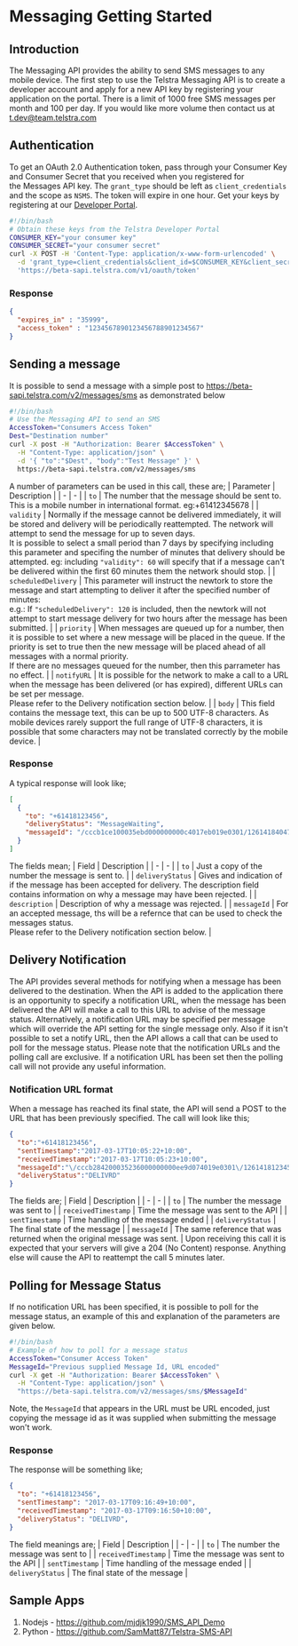 # Messaging Getting Started
## Introduction
The Messaging API provides the ability to send SMS messages to any mobile device.
The first step to use the Telstra Messaging API is to create a developer account and apply for a new API key by registering your application on the portal.
There is a limit of 1000 free SMS messages per month and 100 per day. If you would like more volume then contact us at [t.dev@team.telstra.com](t.dev@team.telstra.com)

## Authentication
To get an OAuth 2.0 Authentication token, pass through your Consumer Key and Consumer Secret that you received when you registered for the Messages API key. The `grant_type` should be left as `client_credentials` and the scope as `NSMS`. The token will expire in one hour. Get your keys by registering at our [Developer Portal](https://sdev.telstra.com/).
```sh
#!/bin/bash
# Obtain these keys from the Telstra Developer Portal
CONSUMER_KEY="your consumer key"
CONSUMER_SECRET="your consumer secret"
curl -X POST -H 'Content-Type: application/x-www-form-urlencoded' \
  -d 'grant_type=client_credentials&client_id=$CONSUMER_KEY&client_secret=CONSUMER_SECRET&scope=NSMS' \
  'https://beta-sapi.telstra.com/v1/oauth/token'
```
### Response
```json
{
  "expires_in" : "35999",
  "access_token" : "1234567890123456788901234567"
}
```
## Sending a message
It is possible to send a message with a simple post to https://beta-sapi.telstra.com/v2/messages/sms as demonstrated below
```sh
#!/bin/bash
# Use the Messaging API to send an SMS
AccessToken="Consumers Access Token"
Dest="Destination number"
curl -X post -H "Authorization: Bearer $AccessToken" \
  -H "Content-Type: application/json" \
  -d '{ "to":"$Dest", "body":"Test Message" }' \
  https://beta-sapi.telstra.com/v2/messages/sms
```
A number of parameters can be used in this call, these are;
| Parameter | Description |
| - | - |
| `to` | The number that the message should be sent to. This is a mobile number in international format. eg:+61412345678 |
| `validity` | Normally if the message cannot be delivered immediately, it will be stored and delivery will be periodically reattempted. The network will attempt to send the message for up to seven days. <br/>It is possible to select a small period than 7 days by specifying including this parameter and specifing the number of minutes that delivery should be attempted. eg: including `"validity": 60` will specify that if a message can't be delivered within the first 60 minutes them the network should stop. |
| `scheduledDelivery` | This parameter will instruct the newtork to store the message and start attempting to deliver it after the specified number of minutes: <br/>e.g.: If `"scheduledDelivery": 120` is included, then the newtork will not attempt to start message delivery for two hours after the message has been submitted. |
| `priority` | When messages are queued up for a number, then it is possible to set where a new message will be placed in the queue. If the priority is set to true then the new message will be placed ahead of all messages with a normal priority. <br/>If there are no messages queued for the number, then this parrameter has no effect. |
| `notifyURL` | It is possible for the network to make a call to a URL when the message has been delivered (or has expired), different URLs can be set per message. <br/>Please refer to the Delivery notification section below. |
| `body` | This field contains the message text, this can be up to 500 UTF-8 characters. As mobile devices rarely support the full range of UTF-8 characters, it is possible that some characters may not be translated correctly by the mobile device. |
### Response
A typical response will look like;
```json
[
  {
    "to": "+61418123456",
    "deliveryStatus": "MessageWaiting",
    "messageId": "/cccb1ce100035ebd000000000c4017eb019e0301/1261418404783"
  }
]
```
The fields mean;
| Field | Description |
| - | - |
| `to` | Just a copy of the number the message is sent to. |
| `deliveryStatus` | Gives and indication of if the message has been accepted for delivery. The description field contains information on why a message may have been rejected. |
| `description` | Description of why a message was rejected. |
| `messageId` | For an accepted message, ths will be a refernce that can be used to check the messages status. <br/>Please refer to the Delivery notification section below. |
## Delivery Notification
The API provides several methods for notifying when a message has been delivered to the destination.
When the API is added to the application there is an opportunity to specify a notification URL, when the message has been delivered the API will make a call to this URL to advise of the message status.
Alternatively, a notification URL may be specified per message which will override the API setting for the single message only.
Also if it isn't possible to set a notify URL, then the API allows a call that can be used to poll for the message status.
Please note that the notification URLs and the polling call are exclusive. If a notification URL has been set then the polling call will not provide any useful information.
### Notification URL format
When a message has reached its final state, the API will send a POST to the URL that has been previously specified. The call will look like this;
```json
{
  "to":"+61418123456",
  "sentTimestamp":"2017-03-17T10:05:22+10:00",
  "receivedTimestamp":"2017-03-17T10:05:23+10:00",
  "messageId":"\/cccb284200035236000000000ee9d074019e0301\/1261418123456",
  "deliveryStatus":"DELIVRD"
}
```
The fields are;
| Field | Description |
| - | - |
| `to` | The number the message was sent to |
| `receivedTimestamp` | Time the message was sent to the API |
| `sentTimestamp` | Time handling of the message ended |
| `deliveryStatus` | The final state of the message |
| `messageId` | The same reference that was returned when the original message was sent. |
Upon receiving this call it is expected that your servers will give a 204 (No Content) response. Anything else will cause the API to reattempt the call 5 minutes later.
## Polling for Message Status
If no notification URL has been specified, it is possible to poll for the message status, an example of this and explanation of the parameters are given below.
```sh
#!/bin/bash
# Example of how to poll for a message status
AccessToken="Consumer Access Token"
MessageId="Previous supplied Message Id, URL encoded"
curl -X get -H "Authorization: Bearer $AccessToken" \
  -H "Content-Type: application/json" \
  "https://beta-sapi.telstra.com/v2/messages/sms/$MessageId"
```
Note, the `MessageId` that appears in the URL must be URL encoded, just copying the message id as it was supplied when submitting the message won't work.
### Response
The response will be something like;
```json
{
  "to": "+61418123456",
  "sentTimestamp": "2017-03-17T09:16:49+10:00",
  "receivedTimestamp": "2017-03-17T09:16:50+10:00",
  "deliveryStatus": "DELIVRD",
}
```
The field meanings are;
| Field | Description |
| - | - |
| `to` | The number the message was sent to |
| `receivedTimestamp` | Time the message was sent to the API |
| `sentTimestamp` | Time handling of the message ended |
| `deliveryStatus` | The final state of the message |


## Sample Apps
1.  Nodejs - https://github.com/mjdjk1990/SMS_API_Demo 
2.  Python - https://github.com/SamMatt87/Telstra-SMS-API
